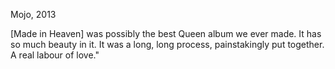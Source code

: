 Mojo, 2013

[Made in Heaven] was possibly the best Queen album we ever made. It has so much beauty in it. It was a long, long process, painstakingly put together. A real labour of love."